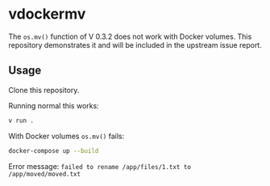 # vdockermv

The `os.mv()` function of V 0.3.2 does not work with Docker volumes.
This repository demonstrates it and will be included in the upstream issue report.

## Usage
Clone this repository.

Running normal this works:
```bash
v run .
```

With Docker volumes `os.mv()` fails:
```bash
docker-compose up --build
```

Error message:
`failed to rename /app/files/1.txt to /app/moved/moved.txt`

